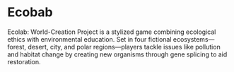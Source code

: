 # Ecobab
Ecolab: World-Creation Project is a stylized game combining ecological ethics with environmental education. Set in four fictional ecosystems—forest, desert, city, and polar regions—players tackle issues like pollution and habitat change by creating new organisms through gene splicing to aid restoration.
